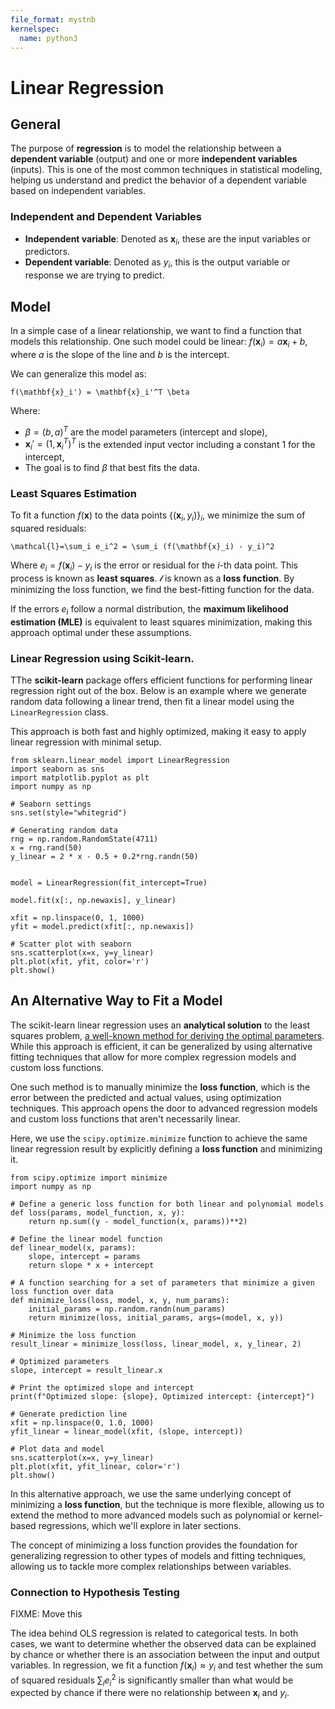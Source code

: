 ```yaml
---
file_format: mystnb
kernelspec:
  name: python3
---
```


# Linear Regression

## General

The purpose of **regression** is to model the relationship between a **dependent variable** (output) and one or more **independent variables** (inputs). This is one of the most common techniques in statistical modeling, helping us understand and predict the behavior of a dependent variable based on independent variables.

### Independent and Dependent Variables

- **Independent variable**: Denoted as $\mathbf{x}_i$, these are the input variables or predictors.
- **Dependent variable**: Denoted as $y_i$, this is the output variable or response we are trying to predict.

## Model

In a simple case of a linear relationship, we want to find a function that models this relationship. One such model could be linear: $f(\mathbf{x}_i) = a\mathbf{x}_i + b$, where $a$ is the slope of the line and $b$ is the intercept.

We can generalize this model as:

```{math}
f(\mathbf{x}_i') = \mathbf{x}_i'^T \beta
```

Where:
- $\beta = (b, a)^T$ are the model parameters (intercept and slope),
- $\mathbf{x}_i' = (1, \mathbf{x}_i^T)^T$ is the extended input vector including a constant 1 for the intercept,
- The goal is to find $\beta$ that best fits the data.

### Least Squares Estimation

To fit a function $f(\mathbf{x})$ to the data points $\{(\mathbf{x}_i, y_i)\}_i$, we minimize the sum of squared residuals:

```{math}
\mathcal{l}=\sum_i e_i^2 = \sum_i (f(\mathbf{x}_i) - y_i)^2
```

Where $e_i = f(\mathbf{x}_i) - y_i$ is the error or residual for the $i$-th data point. This process is known as **least squares**. $\mathcal{l}$ is known as a **loss function**. By minimizing the loss function, we find the best-fitting function for the data.

If the errors $e_i$ follow a normal distribution, the **maximum likelihood estimation (MLE)** is equivalent to least squares minimization, making this approach optimal under these assumptions.


### Linear Regression using Scikit-learn.

TThe **scikit-learn** package offers efficient functions for performing linear regression right out of the box. Below is an example where we generate random data following a linear trend, then fit a linear model using the `LinearRegression` class.

This approach is both fast and highly optimized, making it easy to apply linear regression with minimal setup.

```{code-cell} ipython3
from sklearn.linear_model import LinearRegression
import seaborn as sns
import matplotlib.pyplot as plt
import numpy as np

# Seaborn settings
sns.set(style="whitegrid")

# Generating random data
rng = np.random.RandomState(4711)
x = rng.rand(50)
y_linear = 2 * x - 0.5 + 0.2*rng.randn(50)


model = LinearRegression(fit_intercept=True)

model.fit(x[:, np.newaxis], y_linear)

xfit = np.linspace(0, 1, 1000)
yfit = model.predict(xfit[:, np.newaxis])

# Scatter plot with seaborn
sns.scatterplot(x=x, y=y_linear)
plt.plot(xfit, yfit, color='r')
plt.show()
```

## An Alternative Way to Fit a Model

The scikit-learn linear regression uses an **analytical solution** to the least squares problem, [a well-known method for deriving the optimal parameters](https://en.wikipedia.org/wiki/Least_squares#Solving_the_least_squares_problem). While this approach is efficient, it can be generalized by using alternative fitting techniques that allow for more complex regression models and custom loss functions.

One such method is to manually minimize the **loss function**, which is the error between the predicted and actual values, using optimization techniques. This approach opens the door to advanced regression models and custom loss functions that aren't necessarily linear.

Here, we use the `scipy.optimize.minimize` function to achieve the same linear regression result by explicitly defining a **loss function** and minimizing it.

```{code-cell} ipython3
from scipy.optimize import minimize
import numpy as np

# Define a generic loss function for both linear and polynomial models
def loss(params, model_function, x, y):
    return np.sum((y - model_function(x, params))**2)

# Define the linear model function
def linear_model(x, params):
    slope, intercept = params
    return slope * x + intercept

# A function searching for a set of parameters that minimize a given loss function over data
def minimize_loss(loss, model, x, y, num_params):
    initial_params = np.random.randn(num_params)
    return minimize(loss, initial_params, args=(model, x, y))

# Minimize the loss function
result_linear = minimize_loss(loss, linear_model, x, y_linear, 2)

# Optimized parameters
slope, intercept = result_linear.x

# Print the optimized slope and intercept
print(f"Optimized slope: {slope}, Optimized intercept: {intercept}")

# Generate prediction line
xfit = np.linspace(0, 1.0, 1000)
yfit_linear = linear_model(xfit, (slope, intercept))

# Plot data and model
sns.scatterplot(x=x, y=y_linear)
plt.plot(xfit, yfit_linear, color='r')
plt.show()
```

In this alternative approach, we use the same underlying concept of minimizing a **loss function**, but the technique is more flexible, allowing us to extend the method to more advanced models such as polynomial or kernel-based regressions, which we'll explore in later sections.

The concept of minimizing a loss function provides the foundation for generalizing regression to other types of models and fitting techniques, allowing us to tackle more complex relationships between variables.

### Connection to Hypothesis Testing

FIXME: Move this

The idea behind OLS regression is related to categorical tests. In both cases, we want to determine whether the observed data can be explained by chance or whether there is an association between the input and output variables. In regression, we fit a function $f(\mathbf{x}_i)\approx y_i$ and test whether the sum of squared residuals $\sum_i e_i^2$ is significantly smaller than what would be expected by chance if there were no relationship between $\mathbf{x}_i$ and $y_i$.


